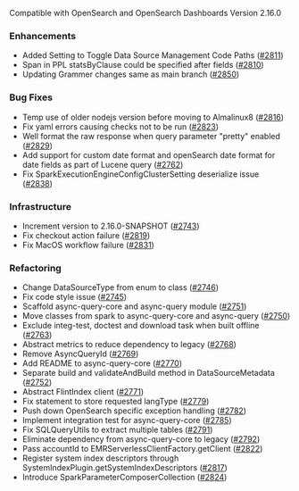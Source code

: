 Compatible with OpenSearch and OpenSearch Dashboards Version 2.16.0

### Enhancements
* Added Setting to Toggle Data Source Management Code Paths ([#2811](https://github.com/opensearch-project/sql/pull/2811))
* Span in PPL statsByClause could be specified after fields ([#2810](https://github.com/opensearch-project/sql/pull/2810))
* Updating Grammer changes same as main branch ([#2850](https://github.com/opensearch-project/sql/pull/2850))

### Bug Fixes
* Temp use of older nodejs version before moving to Almalinux8 ([#2816](https://github.com/opensearch-project/sql/pull/2816))
* Fix yaml errors causing checks not to be run ([#2823](https://github.com/opensearch-project/sql/pull/2823))
* Well format the raw response when query parameter "pretty" enabled ([#2829](https://github.com/opensearch-project/sql/pull/2829))
* Add support for custom date format and openSearch date format for date fields as part of Lucene query ([#2762](https://github.com/opensearch-project/sql/pull/2762))
* Fix SparkExecutionEngineConfigClusterSetting deserialize issue ([#2838](https://github.com/opensearch-project/sql/pull/2838))

### Infrastructure
* Increment version to 2.16.0-SNAPSHOT ([#2743](https://github.com/opensearch-project/sql/pull/2743))
* Fix checkout action failure ([#2819](https://github.com/opensearch-project/sql/pull/2819))
* Fix MacOS workflow failure ([#2831](https://github.com/opensearch-project/sql/pull/2831))

### Refactoring
* Change DataSourceType from enum to class ([#2746](https://github.com/opensearch-project/sql/pull/2746))
* Fix code style issue ([#2745](https://github.com/opensearch-project/sql/pull/2745))
* Scaffold async-query-core and async-query module ([#2751](https://github.com/opensearch-project/sql/pull/2751))
* Move classes from spark to async-query-core and async-query ([#2750](https://github.com/opensearch-project/sql/pull/2750))
* Exclude integ-test, doctest and download task when built offline ([#2763](https://github.com/opensearch-project/sql/pull/2763))
* Abstract metrics to reduce dependency to legacy ([#2768](https://github.com/opensearch-project/sql/pull/2768))
* Remove AsyncQueryId ([#2769](https://github.com/opensearch-project/sql/pull/2769))
* Add README to async-query-core ([#2770](https://github.com/opensearch-project/sql/pull/2770))
* Separate build and validateAndBuild method in DataSourceMetadata ([#2752](https://github.com/opensearch-project/sql/pull/2752))
* Abstract FlintIndex client ([#2771](https://github.com/opensearch-project/sql/pull/2771))
* Fix statement to store requested langType ([#2779](https://github.com/opensearch-project/sql/pull/2779))
* Push down OpenSearch specific exception handling ([#2782](https://github.com/opensearch-project/sql/pull/2782))
* Implement integration test for async-query-core ([#2785](https://github.com/opensearch-project/sql/pull/2785))
* Fix SQLQueryUtils to extract multiple tables ([#2791](https://github.com/opensearch-project/sql/pull/2791))
* Eliminate dependency from async-query-core to legacy ([#2792](https://github.com/opensearch-project/sql/pull/2792))
* Pass accountId to EMRServerlessClientFactory.getClient ([#2822](https://github.com/opensearch-project/sql/pull/2822))
* Register system index descriptors through SystemIndexPlugin.getSystemIndexDescriptors ([#2817](https://github.com/opensearch-project/sql/pull/2817))
* Introduce SparkParameterComposerCollection ([#2824](https://github.com/opensearch-project/sql/pull/2824))
